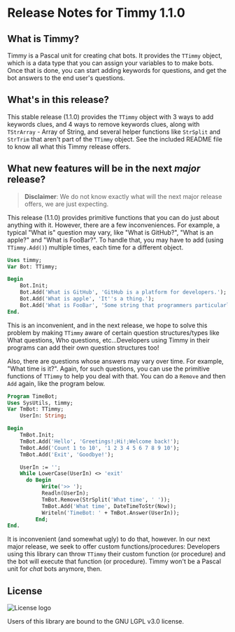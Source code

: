 Release Notes for Timmy 1.1.0
=============================

What is Timmy?
----------------------
Timmy is a Pascal unit for creating chat bots. It provides the `TTimmy` object, which is a data type that you can assign your variables to to make bots. Once that is done, you can start adding keywords for questions, and get the bot answers to the end user's questions.

What's in this release?
----------------------------
This stable release (1.1.0) provides the `TTimmy` object with 3 ways to add keywords clues, and 4 ways to remove keywords clues, along with `TStrArray` - Array of String, and several helper functions like `StrSplit` and `StrTrim` that aren't part of the `TTimmy` object. See the included README file to know all what this Timmy release offers.

What new features will be in the next _major_ release?
---------------------------------------------------------------------
> **Disclaimer**: We do not know exactly what will the next major release offers, we are just expecting.

This release (1.1.0) provides primitive functions that you can do just about anything with it. However, there are a few inconveniences. For example, a typical "What is" question may vary, like "What is GitHub?", "What is an apple?" and "What is FooBar?". To handle that, you may have to add (using `TTimmy.Add()`) multiple times, each time for a different object.

```pascal
Uses timmy;
Var Bot: TTimmy;

Begin
    Bot.Init;
    Bot.Add('What is GitHub', 'GitHub is a platform for developers.');
    Bot.Add('What is apple', 'It''s a thing.');
    Bot.Add('What is FooBar', 'Some string that programmers particularly like.');
End.
```

This is an inconvenient, and in the next release, we hope to solve this problem by making `TTimmy` aware of certain question structures/types like What questions, Who questions, etc...Developers using Timmy in their programs can add their own question structures too!

Also, there are questions whose answers may vary over time. For example, "What time is it?". Again, for such questions, you can use the primitive functions of `TTimmy` to help you deal with that. You can do a `Remove` and then `Add` again, like the program below.

```pascal
Program TimeBot;
Uses SysUtils, timmy;
Var TmBot: TTimmy;
    UserIn: String;

Begin
    TmBot.Init;
    TmBot.Add('Hello', 'Greetings!;Hi!;Welcome back!');
    TmBot.Add('Count 1 to 10', '1 2 3 4 5 6 7 8 9 10');
    TmBot.Add('Exit', 'Goodbye!');

    UserIn := '';
    While LowerCase(UserIn) <> 'exit'
      do Begin
           Write('>> ');
           Readln(UserIn);
           TmBot.Remove(StrSplit('What time', ' '));
           TmBot.Add('What time', DateTimeToStr(Now));
           Writeln('TimeBot: ' + TmBot.Answer(UserIn));
         End;
End.
```

It is inconvenient (and somewhat ugly) to do that, however. In our next major release, we seek to offer custom functions/procedures: Developers using this library can throw `TTimmy` their custom function (or procedure) and the bot will execute that function (or procedure). Timmy won't be a Pascal unit for _chat_ bots anymore, then.

License
----------
![License logo](https://www.gnu.org/graphics/lgplv3-147x51.png)

Users of this library are bound to the GNU LGPL v3.0 license.
